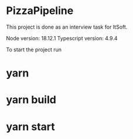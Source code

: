 # PizzaPipeline

This project is done as an interview task for ItSoft.

Node version: 18.12.1
Typescript version: 4.9.4


To start the project run

# yarn
# yarn build
# yarn start
